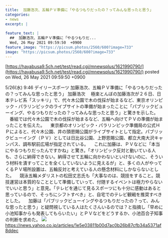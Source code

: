 ```yaml
---
title:  加藤浩次、五輪ＰＶ準備に「やるつもりだったの？ってみんな思ったと思う」  
categories:
- news
excerpt: |
  
feature_text: |
  ##  加藤浩次、五輪ＰＶ準備に「やるつもりだ...
  Wed, 26 May 2021 09:59:50  +0900
feature_image: "https://picsum.photos/2560/600?image=733"
image: "https://picsum.photos/2560/600?image=733"
---
```


[https://hayabusa9.5ch.net/test/read.cgi/mnewsplus/1621990790/](https://hayabusa9.5ch.net/test/read.cgi/mnewsplus/1621990790/)
posted on Wed, 26 May 2021 09:59:50  +0900

<!--more-->

5/26(水) 9:46 デイリースポーツ 加藤浩次、五輪ＰＶ準備に「やるつもりだったの？ってみんな思ったと思う」 加藤浩次 　極楽とんぼの加藤浩次が２６日、日本テレビ系「スッキリ」で、代々木公園で木の伐採が始まるなど、東京オリンピック・パラリンピックのライブサイトの準備が始まったことに「パブリックビューイング、やるつもりだったの？ってみんな思ったと思う」と驚きを示した。 　番組では代々木公園で木の伐採が始まるなど、五輪へ向けてＰＶの準備が始まったことを伝えた。 　東京都のオリンピック・パラリンピック準備局の公式ＨＰによると、代々木公園、井の頭恩賜公園がライブサイトとして指定。パブリックビューイング（ＰＶ）としては日比谷公園、上野恩賜公園、都立大南大沢キャンパス、調布駅前広場が指定されている。 　これに加藤は、ＰＶなどに「本当にやるつもりだったんですかね」と驚き。「オリンピック反対と動いている人も、さらに納得できない。納得させて五輪に向かわないといけないのに、そういう材料を潰すってことを全くしていないように見えるが」と、多くの人がやってくるＰＶ場所設置は、五輪反対と考えている人の懸念材料にしかならないとした。 　競泳五輪メダリストの松田丈志氏も「大事なのは、競技をすること。競技運営は本質的なこととして準備していって、付随するイベントは極力やらないでいいと思う」と意見。「テレビを通じて見るスポーツにも十分に感動はあると思っているので、そっちにシフトすべき」と、自宅でのテレビ観戦を推奨すべきとした。 　加藤は「パブリックビューイングやるつもりだったの？って、みんな思ったと思う」と疑問視している人はたくさんいるのでは？と指摘し「早めに小池知事からも発表してもらいたい」とＰＶなどをどうするか、小池百合子知事の判断を求めた。 ![](https://amd-pctr.c.yimg.jp/r/iwiz-amd/20210526-00000044-dal-000-3-view.jpg) https://news.yahoo.co.jp/articles/1e5e03811b00d7ac0b26b87cfb34a5371af8ddec
